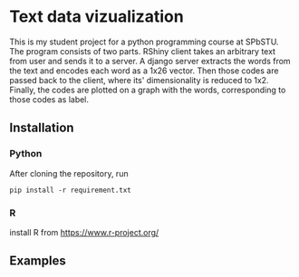 # Text data vizualization

This is my student project for a python programming course at SPbSTU.
The program consists of two parts. RShiny client takes an arbitrary text from user and sends it to a server. A django server extracts the words from the text and encodes each word as a 1x26 vector. Then those codes are passed back to the client, where its' dimensionality is reduced to 1x2. Finally, the codes are plotted on a graph with the words, corresponding to those codes as label.

## Installation
### Python
After cloning the repository, run
```
pip install -r requirement.txt
```
### R
install R from https://www.r-project.org/

## Examples
